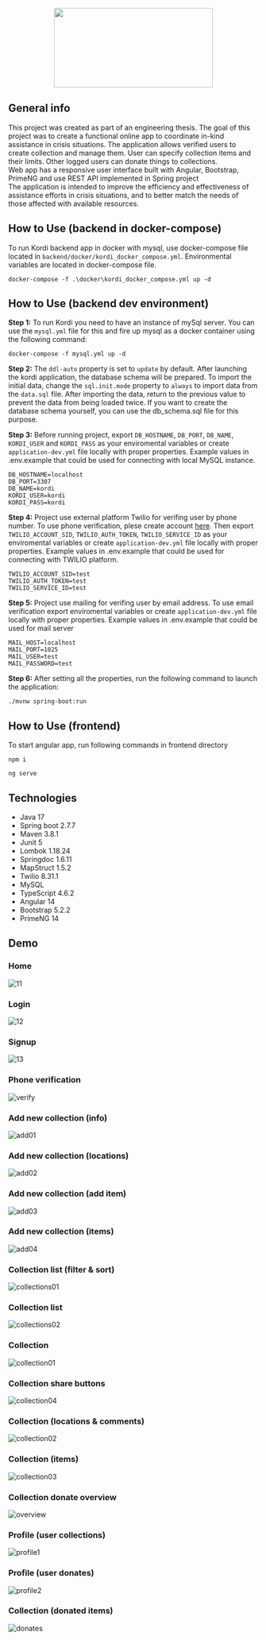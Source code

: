 <p align="center">
<img src="https://user-images.githubusercontent.com/55559640/193420600-3238e881-105c-4c09-b094-a85ff9ca6760.png" width="320" height=160">

</p>

## General info

This project was created as part of an engineering thesis.
The goal of this project was to create a functional online app to coordinate in-kind assistance in crisis situations.
The application allows verified users to create collection and manage them. User can specify collection items and their limits.
Other logged users can donate things to collections.<br />
Web app has a responsive user interface built with Angular, Bootstrap, PrimeNG and use REST API implemented in Spring project<br />
The application is intended to improve the efficiency and effectiveness of assistance efforts in crisis situations, and to better match the needs of those affected with available resources.

## How to Use (backend in docker-compose)
To run Kordi backend app in docker with mysql, use docker-compose file located in `backend/docker/kordi_docker_compose.yml`. Environmental variables are located in docker-compose file.

```
docker-compose -f .\docker\kordi_docker_compose.yml up -d
```

## How to Use (backend dev environment)

**Step 1:**
To run Kordi you need to have an instance of mySql server. You can use the `mysql.yml` file for this and fire up mysql as a docker container using the following command:

```
docker-compose -f mysql.yml up -d
```

**Step 2:**
The `ddl-auto` property is set to `update` by default. After launching the kordi application, the database schema will be prepared. To import the initial data, change the `sql.init.mode` property to `always` to import data from the `data.sql` file. After importing the data, return to the previous value to prevent the data from being loaded twice. If you want to create the database schema yourself, you can use the db_schema.sql file for this purpose.

**Step 3:**
Before running project, export `DB_HOSTNAME`, `DB_PORT`, `DB_NAME`, `KORDI_USER` and `KORDI_PASS` as your enviromental variables or create `application-dev.yml` file locally with proper properties.
Example values in .env.example that could be used for connecting with local MySQL instance.

```
DB_HOSTNAME=localhost
DB_PORT=3307
DB_NAME=kordi
KORDI_USER=kordi
KORDI_PASS=kordi
```

**Step 4:**
Project use external platform Twilio for verifing user by phone number. To use phone verification, plese create account <a href="https://www.twilio.com/docs">here</a>.
Then export `TWILIO_ACCOUNT_SID`, `TWILIO_AUTH_TOKEN`, `TWILIO_SERVICE_ID` as your enviromental variables or create `application-dev.yml` file locally with proper properties.
Example values in .env.example that could be used for connecting with TWILIO platform.

```
TWILIO_ACCOUNT_SID=test
TWILIO_AUTH_TOKEN=test
TWILIO_SERVICE_ID=test
```

**Step 5:**
Project use mailing for verifing user by email address. To use email verification export enviromental variables  or create `application-dev.yml` file locally with proper properties.
Example values in .env.example that could be used for mail server

```
MAIL_HOST=localhost
MAIL_PORT=1025
MAIL_USER=test
MAIL_PASSWORD=test
```

**Step 6:**
After setting all the properties, run the following command to launch the application:

```
./mvnw spring-boot:run
```

## How to Use (frontend)
To start angular app, run following commands in frontend directory

```
npm i
```
```
ng serve
```

## Technologies

- Java 17
- Spring boot 2.7.7
- Maven 3.8.1
- Junit 5
- Lombok 1.18.24
- Springdoc 1.6.11
- MapStruct 1.5.2
- Twilio 8.31.1
- MySQL
- TypeScript 4.6.2
- Angular 14
- Bootstrap 5.2.2
- PrimeNG 14

## Demo

### Home

![11](https://user-images.githubusercontent.com/55559640/210115968-a012e748-8315-4b32-8117-41bec39f5afb.PNG)

### Login

![12](https://user-images.githubusercontent.com/55559640/210115972-6e6a4c2d-1f80-401a-b7ea-8eb7d4e0ac5e.PNG)

### Signup

![13](https://user-images.githubusercontent.com/55559640/210115988-1db67021-2c6d-4c40-8b70-b28fa48709aa.PNG)

### Phone verification

![verify](https://user-images.githubusercontent.com/55559640/226198698-b4f6bfe1-e106-4f4c-b4b7-a6934519368f.PNG)

### Add new collection (info)

![add01](https://user-images.githubusercontent.com/55559640/213863107-6509ba30-a18c-4285-be6f-8c1463ad5029.PNG)

### Add new collection (locations)

![add02](https://user-images.githubusercontent.com/55559640/213863117-5b071ae3-8c3a-4048-877d-9dca5b76c078.PNG)

### Add new collection (add item)

![add03](https://user-images.githubusercontent.com/55559640/213863122-76804920-987e-4784-8bac-02286a5b5d2c.PNG)

### Add new collection (items)

![add04](https://user-images.githubusercontent.com/55559640/213863127-9f304c5e-ee44-473e-b5bd-ecbd6ba9bb29.PNG)

### Collection list (filter & sort)

![collections01](https://user-images.githubusercontent.com/55559640/213863138-d45aac58-fe49-47c9-8aa5-7bb54c5d4a87.PNG)

### Collection list

![collections02](https://user-images.githubusercontent.com/55559640/213863139-a13fa8c4-806d-4d27-9af9-2d93d4e9ed9e.PNG)

### Collection

![collection01](https://user-images.githubusercontent.com/55559640/213863143-f68c8208-0a2a-4a21-9d84-657abf16234f.PNG)

### Collection share buttons

![collection04](https://user-images.githubusercontent.com/55559640/213864109-abde9eef-57af-488e-b0e1-a0997a0f13dd.PNG)

### Collection (locations & comments)

![collection02](https://user-images.githubusercontent.com/55559640/213863157-03b5ea3c-ec4e-4665-9e25-cf8c44ec98b5.PNG)

### Collection (items)

![collection03](https://user-images.githubusercontent.com/55559640/213863160-fb745d97-6712-473e-b0a1-3a75596fdc3b.PNG)

### Collection donate overview

![overview](https://user-images.githubusercontent.com/55559640/213863162-160bf717-fb57-4ce7-90e5-ecb9726a5b7f.PNG)

### Profile (user collections)
![profile1](https://user-images.githubusercontent.com/55559640/226198729-5627af8a-f2eb-4211-9071-18deeef0a404.PNG)

### Profile (user donates)
![profile2](https://user-images.githubusercontent.com/55559640/226198732-006bcabc-ad4c-4a3b-ae84-2f5bffbce70b.PNG)

### Collection (donated items)
![donates](https://user-images.githubusercontent.com/55559640/226198734-9c245b17-8fbb-479a-addf-2b146b9281e0.PNG)
